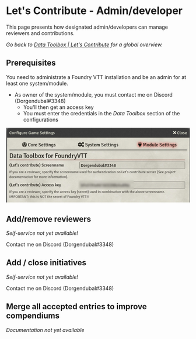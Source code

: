 # Let's Contribute - Admin/developer

This page presents how designated admin/developers can manage reviewers and contributions.

*Go back to [Data Toolbox | Let's Contribute](README.md) for a global overview.*

## Prerequisites

You need to administrate a Foundry VTT installation and be an admin for at least one system/module.
* As owner of the system/module, you must contact me on Discord (Dorgendubal#3348)
  * You'll then get an access key
  * You must enter the credentials in the *Data Toolbox* section of the configurations

![Login details](/doc/img/letscontribute-login.jpg)


## Add/remove reviewers

*Self-service not yet available!*

Contact me on Discord (Dorgendubal#3348)

## Add / close initiatives

*Self-service not yet available!*

Contact me on Discord (Dorgendubal#3348)

## Merge all accepted entries to improve compendiums

*Documentation not yet available*
